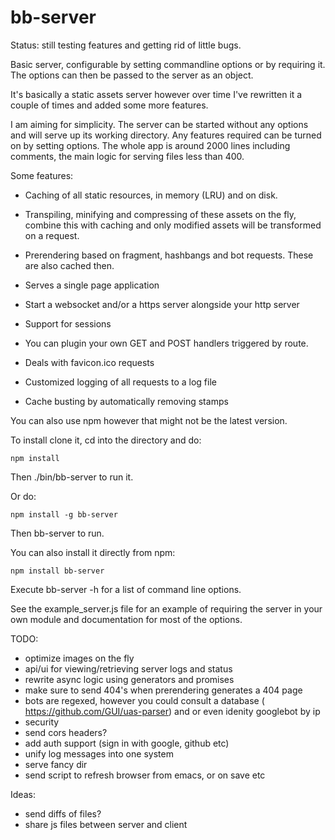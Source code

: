 bb-server
===========

Status: still testing features and getting rid of little bugs.

Basic server, configurable by setting commandline options or by
requiring it. The options can then be passed to the server as an
object.

It's basically a static assets server however over time I've
rewritten it a couple of times and added some more features. 

I am aiming for simplicity. The server can be started without any
options and will serve up its working directory. Any features required
can be turned on by setting options. The whole app is around 2000
lines including comments, the main logic for serving files less than
400.

Some features:

* Caching of all static resources, in memory (LRU) and on disk.

* Transpiling, minifying and compressing of these assets on the fly,
combine this with caching and only modified assets will be transformed
on a request.

* Prerendering based on fragment, hashbangs and bot requests. These are
also cached then.

* Serves a single page application

* Start a websocket and/or a https server alongside your http server

* Support for sessions

* You can plugin your own GET and POST handlers triggered by route.

* Deals with favicon.ico requests

* Customized logging of all requests to a log file

* Cache busting by automatically removing stamps

You can also use npm however that might not be the latest version.

To install clone it, cd into the directory and do:
 
	npm install

Then ./bin/bb-server to run it.

Or do:

	npm install -g bb-server
	
Then bb-server to run.

You can also install it directly from npm:

	npm install bb-server
	
	  
Execute bb-server -h for a list of command line options.
		  
See the example_server.js file for an example of requiring the server
in your own module and documentation for most of the options. 


TODO:
* optimize images on the fly
* api/ui for viewing/retrieving server logs and status
* rewrite async logic using generators and promises
* make sure to send 404's when prerendering generates a 404 page
* bots are regexed, however you could consult a database (
  https://github.com/GUI/uas-parser) and or even idenity googlebot by
  ip
* security
* send cors headers?
* add auth support (sign in with google, github etc)
* unify log messages into one system
* serve fancy dir
* send script to refresh browser from emacs, or on save etc

Ideas:
* send diffs of files?
* share js files between server and client
